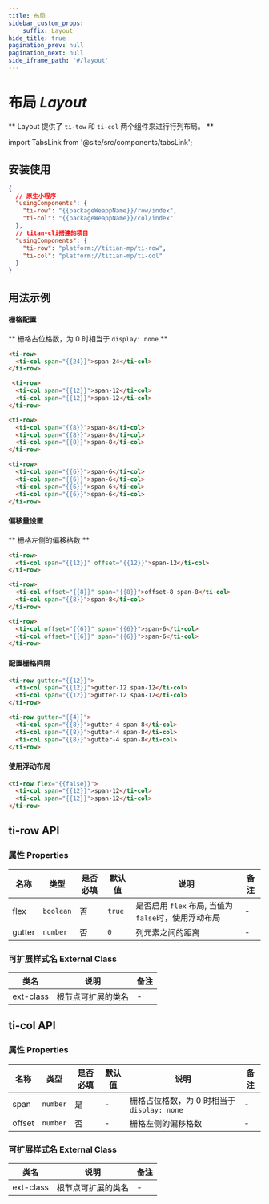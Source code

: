 ```yaml
---
title: 布局
sidebar_custom_props: 
    suffix: Layout
hide_title: true
pagination_prev: null
pagination_next: null
side_iframe_path: '#/layout'
---
```


# 布局 _Layout_

** Layout 提供了 `ti-tow` 和 `ti-col` 两个组件来进行行列布局。 **

import TabsLink from '@site/src/components/tabsLink';

<TabsLink id="ti-row-api" />

## 安装使用


```json showLineNumbers
{
  // 原生小程序
  "usingComponents": {
    "ti-row": "{{packageWeappName}}/row/index",
    "ti-col": "{{packageWeappName}}/col/index"
  },
  // titan-cli搭建的项目
  "usingComponents": {
    "ti-row": "platform://titian-mp/ti-row",
    "ti-col": "platform://titian-mp/ti-col"
  }
}
```
## 用法示例

#### 栅格配置

** 栅格占位格数，为 0 时相当于 `display: none` **

```html showLineNumbers
<ti-row>
  <ti-col span="{{24}}">span-24</ti-col>
</ti-row>

 <ti-row>
  <ti-col span="{{12}}">span-12</ti-col>
  <ti-col span="{{12}}">span-12</ti-col>
</ti-row>

<ti-row>
  <ti-col span="{{8}}">span-8</ti-col>
  <ti-col span="{{8}}">span-8</ti-col>
  <ti-col span="{{8}}">span-8</ti-col>
</ti-row>

<ti-row>
  <ti-col span="{{6}}">span-6</ti-col>
  <ti-col span="{{6}}">span-6</ti-col>
  <ti-col span="{{6}}">span-6</ti-col>
  <ti-col span="{{6}}">span-6</ti-col>
</ti-row>
```

#### 偏移量设置
** 栅格左侧的偏移格数 **

```html showLineNumbers
<ti-row>
  <ti-col span="{{12}}" offset="{{12}}">span-12</ti-col>
</ti-row>

<ti-row>
  <ti-col offset="{{8}}" span="{{8}}">offset-8 span-8</ti-col>
  <ti-col span="{{8}}">span-8</ti-col>
</ti-row>

<ti-row>
  <ti-col offset="{{6}}" span="{{6}}">span-6</ti-col>
  <ti-col offset="{{6}}" span="{{6}}">span-6</ti-col>
</ti-row>
```

#### 配置栅格间隔
```html showLineNumbers
<ti-row gutter="{{12}}">
  <ti-col span="{{12}}">gutter-12 span-12</ti-col>
  <ti-col span="{{12}}">gutter-12 span-12</ti-col>
</ti-row>

<ti-row gutter="{{4}}">
  <ti-col span="{{8}}">gutter-4 span-8</ti-col>
  <ti-col span="{{8}}">gutter-4 span-8</ti-col>
  <ti-col span="{{8}}">gutter-4 span-8</ti-col>
</ti-row>
```
#### 使用浮动布局

```html showLineNumbers
<ti-row flex="{{false}}">
  <ti-col span="{{12}}">span-12</ti-col>
  <ti-col span="{{12}}">span-12</ti-col>
</ti-row>
```

## ti-row API

### 属性 **Properties**

| 名称   | 类型    | 是否必填 | 默认值 | 说明               | 备注 |
| ------ | ------- | -------- | ------ | ------------------ | ---- |
| flex   | `boolean` | 否       | `true`   | 是否启用 `flex` 布局, 当值为`false`时，使用浮动布局 | -    |
| gutter | `number`  | 否       | `0`      | 列元素之间的距离   | -    |

### 可扩展样式名 **External Class**

| 类名     | 说明               | 备注 |
| -------- | ------------------ | ---- |
| ext-class | 根节点可扩展的类名 | -    |


## ti-col API 

### 属性 **Properties**

| 名称   | 类型     | 是否必填 | 默认值 | 说明                                      | 备注 |
| ------ | -------- | -------- | ------ | ----------------------------------------- | ---- |
| span   | `number` | 是       | -      | 栅格占位格数，为 0 时相当于 `display: none` | -    |
| offset | `number` | 否       | -      | 栅格左侧的偏移格数                        | -    |

### 可扩展样式名 **External Class**

| 类名     | 说明               | 备注 |
| -------- | ------------------ | ---- |
| ext-class | 根节点可扩展的类名 | -    |